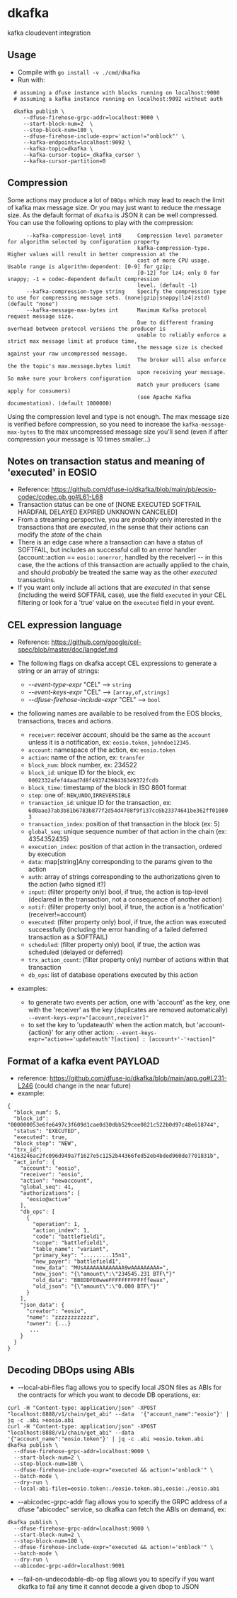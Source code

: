 # dkafka
kafka cloudevent integration


## Usage

* Compile with `go install -v ./cmd/dkafka`
* Run with:
```
  # assuming a dfuse instance with blocks running on localhost:9000
  # assuming a kafka instance running on localhost:9092 without auth

  dkafka publish \
     --dfuse-firehose-grpc-addr=localhost:9000 \
     --start-block-num=2  \ 
     --stop-block-num=180 \
     --dfuse-firehose-include-expr='action!="onblock"' \
     --kafka-endpoints=localhost:9092 \
     --kafka-topic=dkafka \
     --kafka-cursor-topic=_dkafka_cursor \
     --kafka-cursor-partition=0
```

## Compression
Some actions may produce a lot of `DBOps` which may lead to reach the limit of kafka max message size.
Or you may just want to reduce the message size.
As the default format of `dkafka` is JSON it can be well compressed. You can use the following options
to play with the compression:
```
      --kafka-compression-level int8     Compression level parameter for algorithm selected by configuration property
                                         kafka-compression-type. Higher values will result in better compression at the
                                         cost of more CPU usage. Usable range is algorithm-dependent: [0-9] for gzip;
                                         [0-12] for lz4; only 0 for snappy; -1 = codec-dependent default compression
                                         level. (default -1)
      --kafka-compression-type string    Specify the compression type to use for compressing message sets. (none|gzip|snappy|lz4|zstd) (default "none")
      --kafka-message-max-bytes int      Maximum Kafka protocol request message size.
                                         Due to different framing overhead between protocol versions the producer is
                                         unable to reliably enforce a strict max message limit at produce time,
                                         the message size is checked against your raw uncompressed message.
                                         The broker will also enforce the the topic's max.message.bytes limit
                                         upon receiving your message. So make sure your brokers configuration
                                         match your producers (same apply for consumers)
                                         (see Apache Kafka documentation). (default 1000000)
```
Using the compression level and type is not enough. The max message size is verified before compression, so you need to increase the `kafka-message-max-bytes` to the max uncompressed message size you'll send (even if after compression your message is 10 times smaller...)
## Notes on transaction status and meaning of 'executed' in EOSIO

* Reference: https://github.com/dfuse-io/dkafka/blob/main/pb/eosio-codec/codec.pb.go#L61-L68
* Transaction status can be one of [NONE EXECUTED SOFTFAIL HARDFAIL DELAYED EXPIRED UNKNOWN CANCELED]
* From a streaming perspective, you are *probably* only interested in the transactions that are *executed*, in the sense that their actions can modify the *state* of the chain
* There is an edge case where a transaction can have a status of SOFTFAIL, but includes an successful call to an error handler (account::action == `eosio::onerror`, handled by the receiver) -- in this case, the the actions of this transaction are actually applied to the chain, and should *probably* be treated the same way as the other *executed* transactoins.
* If you want only include all actions that are *executed* in that sense (including the weird SOFTFAIL case), use the field `executed` in your CEL filtering or look for a 'true' value on the `executed` field in your event.

## CEL expression language

* Reference: https://github.com/google/cel-spec/blob/master/doc/langdef.md

* The following flags on dkafka accept CEL expressions to generate a string or an array of strings:
  * *--event-type-expr*  "CEL" --> `string`
  * *--event-keys-expr* "CEL" -->  `[array,of,strings]`
  * *--dfuse-firehose-include-expr*  "CEL" --> `bool`

* the following names are available to be resolved from the EOS blocks, transactions, traces and actions.
  * `receiver`: receiver account, should be the same as the `account` unless it is a notification, ex: `eosio.token`, `johndoe12345`.   
  * `account`: namespace of the action, ex: `eosio.token`
  * `action`: name of the action, ex: `transfer`
  * `block_num`: block number, ex: 234522
  * `block_id`: unique ID for the block, ex: `0002332afef44aad7d8f49374398436349372fcdb`
  * `block_time`: timestamp of the block in ISO 8601 format
  * `step`: one of: `NEW`,`UNDO`,`IRREVERSIBLE`
  * `transaction_id`: unique ID for the transaction, ex: `6d0aae37ab3b81b6783b877f2d54d4708f9f137cc6b23374641be362ff010803`
  * `transaction_index`: position of that transaction in the block (ex: 5)
  * `global_seq`: unique sequence number of that action in the chain (ex: 4354352435)
  * `execution_index`: position of that action in the transaction, ordered by execution
  * `data`: map[string]Any corresponding to the params given to the action
  * `auth`: array of strings corresponding to the authorizations given to the action (who signed it?)
  * `input`: (filter property only) bool, if true, the action is top-level (declared in the transaction, not a consequence of another action)
  * `notif`: (filter property only) bool, if true, the action is a 'notification' (receiver!=account)
  * `executed`: (filter property only) bool, if true, the action was executed successfully (including the error handling of a failed deferred transaction as a SOFTFAIL)
  * `scheduled`: (filter property only) bool, if true, the action was scheduled (delayed or deferred)
  * `trx_action_count`: (filter property only) number of actions within that transaction
  * `db_ops`: list of database operations executed by this action

* examples:
  * to generate two events per action, one with 'account' as the key, one with the 'receiver' as the key (duplicates are removed automatically)
    `--event-keys-expr="[account,receiver]"`
  * to set the key to 'updateauth' when the action match, but 'account-{action}' for any other action:
    `--event-keys-expr="action=='updateauth'?[action] : [account+'-'+action]"`


## Format of a kafka event PAYLOAD


* reference: https://github.com/dfuse-io/dkafka/blob/main/app.go#L231-L246 (could change in the near future)
* example:

```
{
  "block_num": 5,
  "block_id": "000000053e6fe6497c3f609d1cae0d30dbb529cee0821c522b0d97c48e618744",
  "status": "EXECUTED",
  "executed": true,
  "block_step": "NEW",
  "trx_id": "4163246ac2fc096d949a7f1627e5c1252b44366fed52eb4bded960de7701831b",
  "act_info": {
    "account": "eosio",
    "receiver": "eosio",
    "action": "newaccount",
    "global_seq": 41,
    "authorizations": [
      "eosio@active"
    ],
    "db_ops": [
      {
        "operation": 1,
        "action_index": 1,
        "code": "battlefield1",
        "scope": "battlefield1",
        "table_name": "variant",
        "primary_key": ".........15n1",
        "new_payer": "battlefield1",
        "new_data": "MUsAAAAAAAAAAAAA9wAAAAAAAAA=",
        "new_json": "{\"amount\":\"234545.231 BTF\"}"
        "old_data": "BBEDDFE0wweFFFFFFFFFFFffewax",
        "old_json": "{\"amount\":\"0.000 BTF\"}"
      }
    ],
    "json_data": {
      "creator": "eosio",
      "name": "zzzzzzzzzzzz",
      "owner": {...}
       ...
    }
  }
}
```

## Decoding DBOps using ABIs

* --local-abi-files flag allows you to specify local JSON files as ABIs for the contracts for which you want to decode DB operations, ex:
```
curl -H "Content-type: application/json" -XPOST "localhost:8888/v1/chain/get_abi" --data  '{"account_name":"eosio"}' | jq -c .abi >eosio.abi
curl -H "Content-type: application/json" -XPOST "localhost:8888/v1/chain/get_abi" --data  '{"account_name":"eosio.token"}' | jq -c .abi >eosio.token.abi
dkafka publish \
  --dfuse-firehose-grpc-addr=localhost:9000 \
  --start-block-num=2 \
  --stop-block-num=180 \
  --dfuse-firehose-include-expr="executed && action!='onblock'" \
  --batch-mode \
  --dry-run \
  --local-abi-files=eosio.token:./eosio.token.abi,eosio:./eosio.abi
```

* --abicodec-grpc-addr flag allows you to specify the GRPC address of a dfuse "abicodec" service, so dkafka can fetch the ABIs on demand, ex:
```
dkafka publish \
  --dfuse-firehose-grpc-addr=localhost:9000 \
  --start-block-num=2 \
  --stop-block-num=180 \
  --dfuse-firehose-include-expr="executed && action!='onblock'" \
  --batch-mode \
  --dry-run \
  --abicodec-grpc-addr=localhost:9001
```

* --fail-on-undecodable-db-op flag allows you to specify if you want dkafka to fail any time it cannot decode a given dbop to JSON

